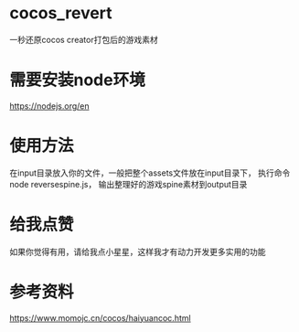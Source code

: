 # cocos_revert
一秒还原cocos creator打包后的游戏素材

# 需要安装node环境
https://nodejs.org/en

# 使用方法
在input目录放入你的文件，一般把整个assets文件放在input目录下，
执行命令 node reversespine.js，
输出整理好的游戏spine素材到output目录

# 给我点赞
如果你觉得有用，请给我点小星星，这样我才有动力开发更多实用的功能

# 参考资料
https://www.momojc.cn/cocos/haiyuancoc.html
